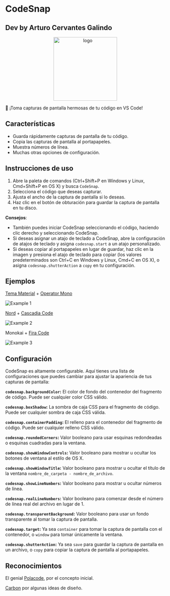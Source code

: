 # CodeSnap
## Dev by Arturo Cervantes Galindo  
<p align="center"><img src="https://avatars.githubusercontent.com/u/133995595?v=4" width="200" alt="logo"></p>

📸 ¡Toma capturas de pantalla hermosas de tu código en VS Code!

## Características

- Guarda rápidamente capturas de pantalla de tu código.
- Copia las capturas de pantalla al portapapeles.
- Muestra números de línea.
- Muchas otras opciones de configuración.

## Instrucciones de uso

1. Abre la paleta de comandos (Ctrl+Shift+P en Windows y Linux, Cmd+Shift+P en OS X) y busca `CodeSnap`.
2. Selecciona el código que deseas capturar.
3. Ajusta el ancho de la captura de pantalla si lo deseas.
4. Haz clic en el botón de obturación para guardar la captura de pantalla en tu disco.

**Consejos**:

- También puedes iniciar CodeSnap seleccionando el código, haciendo clic derecho y seleccionando CodeSnap.
- Si deseas asignar un atajo de teclado a CodeSnap, abre la configuración de atajos de teclado y asigna `codesnap.start` a un atajo personalizado.
- Si deseas copiar al portapapeles en lugar de guardar, haz clic en la imagen y presiona el atajo de teclado para copiar (los valores predeterminados son Ctrl+C en Windows y Linux, Cmd+C en OS X), o asigna `codesnap.shutterAction` a `copy` en tu configuración.

## Ejemplos

[Tema Material](https://marketplace.visualstudio.com/items?itemName=Equinusocio.vsc-material-theme) + [Operator Mono](https://www.typography.com/fonts/operator/styles/operatormono)

![Example 1](https://raw.githubusercontent.com/kufii/CodeSnap/master/examples/material_operator-mono.png)

[Nord](https://github.com/arcticicestudio/nord-visual-studio-code) + [Cascadia Code](https://github.com/microsoft/cascadia-code)

![Example 2](https://raw.githubusercontent.com/kufii/CodeSnap/master/examples/nord_cascadia-code.png)

Monokai + [Fira Code](https://github.com/tonsky/FiraCode)

![Example 3](https://raw.githubusercontent.com/kufii/CodeSnap/master/examples/monokai_fira-code.png)

## Configuración

CodeSnap es altamente configurable. Aquí tienes una lista de configuraciones que puedes cambiar para ajustar la apariencia de tus capturas de pantalla:

**`codesnap.backgroundColor`:** El color de fondo del contenedor del fragmento de código. Puede ser cualquier color CSS válido.

**`codesnap.boxShadow`:** La sombra de caja CSS para el fragmento de código. Puede ser cualquier sombra de caja CSS válida.

**`codesnap.containerPadding`:** El relleno para el contenedor del fragmento de código. Puede ser cualquier relleno CSS válido.

**`codesnap.roundedCorners`:** Valor booleano para usar esquinas redondeadas o esquinas cuadradas para la ventana.

**`codesnap.showWindowControls`:** Valor booleano para mostrar u ocultar los botones de ventana al estilo de OS X.

**`codesnap.showWindowTitle`:** Valor booleano para mostrar u ocultar el título de la ventana `nombre_de_carpeta - nombre_de_archivo`.

**`codesnap.showLineNumbers`:** Valor booleano para mostrar u ocultar números de línea.

**`codesnap.realLineNumbers`:** Valor booleano para comenzar desde el número de línea real del archivo en lugar de 1.

**`codesnap.transparentBackground`:** Valor booleano para usar un fondo transparente al tomar la captura de pantalla.

**`codesnap.target`:** Ya sea `container` para tomar la captura de pantalla con el contenedor, o `window` para tomar únicamente la ventana.

**`codesnap.shutterAction`:** Ya sea `save` para guardar la captura de pantalla en un archivo, o `copy` para copiar la captura de pantalla al portapapeles.

## Reconocimientos

El genial [Polacode](https://github.com/octref/polacode), por el concepto inicial.

[Carbon](https://carbon.now.sh/) por algunas ideas de diseño.
